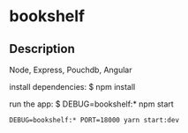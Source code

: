 # bookshelf
## Description
Node, Express, Pouchdb, Angular

install dependencies:
     $ npm install

run the app:
    $ DEBUG=bookshelf:* npm start

    DEBUG=bookshelf:* PORT=18000 yarn start:dev